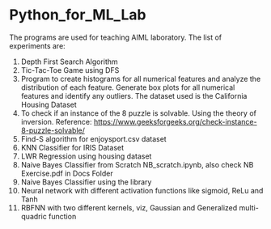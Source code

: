 # Python_for_ML_Lab

The programs are used for teaching AIML laboratory. The list of experiments are:

1. Depth First Search Algorithm
2. Tic-Tac-Toe Game using DFS
3. Program to create histograms for all numerical features and analyze the distribution of each feature. Generate box plots for all numerical features and identify any outliers. The dataset used is the California Housing Dataset
4. To check if an instance of the 8 puzzle is solvable. Using the theory of inversion. Reference: https://www.geeksforgeeks.org/check-instance-8-puzzle-solvable/
5. Find-S algorithm for enjoysport.csv dataset
6. KNN Classifier for IRIS Dataset
7. LWR Regression using housing dataset
8. Naive Bayes Classifier from Scratch NB_scratch.ipynb, also check NB Exercise.pdf in Docs Folder
9. Naive Bayes Classifier using the library
10. Neural network with different activation functions like sigmoid, ReLu and Tanh
11. RBFNN with two different kernels, viz, Gaussian and Generalized multi-quadric function
